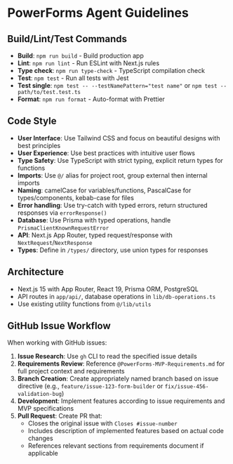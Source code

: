 # PowerForms Agent Guidelines

## Build/Lint/Test Commands

- **Build**: `npm run build` - Build production app
- **Lint**: `npm run lint` - Run ESLint with Next.js rules
- **Type check**: `npm run type-check` - TypeScript compilation check
- **Test**: `npm test` - Run all tests with Jest
- **Test single**: `npm test -- --testNamePattern="test name"` or `npm test -- path/to/test.test.ts`
- **Format**: `npm run format` - Auto-format with Prettier

## Code Style

- **User Interface**: Use Tailwind CSS and focus on beautiful designs with best principles
- **User Experience**: Use best practices with intuitive user flows
- **Type Safety**: Use TypeScript with strict typing, explicit return types for functions
- **Imports**: Use `@/` alias for project root, group external then internal imports
- **Naming**: camelCase for variables/functions, PascalCase for types/components, kebab-case for files
- **Error handling**: Use try-catch with typed errors, return structured responses via `errorResponse()`
- **Database**: Use Prisma with typed operations, handle `PrismaClientKnownRequestError`
- **API**: Next.js App Router, typed request/response with `NextRequest`/`NextResponse`
- **Types**: Define in `/types/` directory, use union types for responses

## Architecture

- Next.js 15 with App Router, React 19, Prisma ORM, PostgreSQL
- API routes in `app/api/`, database operations in `lib/db-operations.ts`
- Use existing utility functions from `@/lib/utils`

## GitHub Issue Workflow

When working with GitHub issues:

1. **Issue Research**: Use `gh` CLI to read the specified issue details
2. **Requirements Review**: Reference `@PowerForms-MVP-Requirements.md` for full project context and requirements
3. **Branch Creation**: Create appropriately named branch based on issue directive (e.g., `feature/issue-123-form-builder` or `fix/issue-456-validation-bug`)
4. **Development**: Implement features according to issue requirements and MVP specifications
5. **Pull Request**: Create PR that:
   - Closes the original issue with `Closes #issue-number`
   - Includes description of implemented features based on actual code changes
   - References relevant sections from requirements document if applicable
